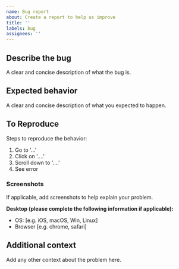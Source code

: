 ```yaml
---
name: Bug report
about: Create a report to help us improve
title: ''
labels: bug
assignees: ''
---
```


## Describe the bug
A clear and concise description of what the bug is.

## Expected behavior
A clear and concise description of what you expected to happen.

## To Reproduce
Steps to reproduce the behavior:
1. Go to '...'
2. Click on '....'
3. Scroll down to '....'
4. See error

### Screenshots
If applicable, add screenshots to help explain your problem.

**Desktop (please complete the following information if applicable):**
 - OS: [e.g. iOS, macOS, Win, Linux]
 - Browser [e.g. chrome, safari]

## Additional context
Add any other context about the problem here.
